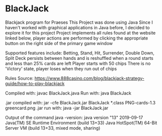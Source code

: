 # BlackJack
 Blackjack program for Praeses
 This Project was done using Java
 Since I haven't worked with graphical applications in Java before, I decided to explore it for this project
 Project implements all rules found at the website linked below, player actions are performed by clicking the appropriate button on the right side of the primary game window

 Supported features include: Betting, Stand, Hit, Surrender, Double Down, Split
 Deck persists between hands and is reshuffled when a round starts and less than 25% cards are left
 Player starts with 50 chips
 There is no 'Victory' state, player loses when they run out of chips

 Rules Source: https://www.888casino.com/blog/blackjack-strategy-guide/how-to-play-blackjack

 Compiled with: javac BlackJack.java
 Run with: java BlackJack

 .jar compiled with: jar -cfe BlackJack.jar BlackJack *.class PNG-cards-1.3 greencard.png
 .jar run with: java -jar BlackJack.jar

 Output of the command java -version:
 java version "13" 2019-09-17
 Java(TM) SE Runtime Environment (build 13+33)
 Java HotSpot(TM) 64-Bit Server VM (build 13+33, mixed mode, sharing)